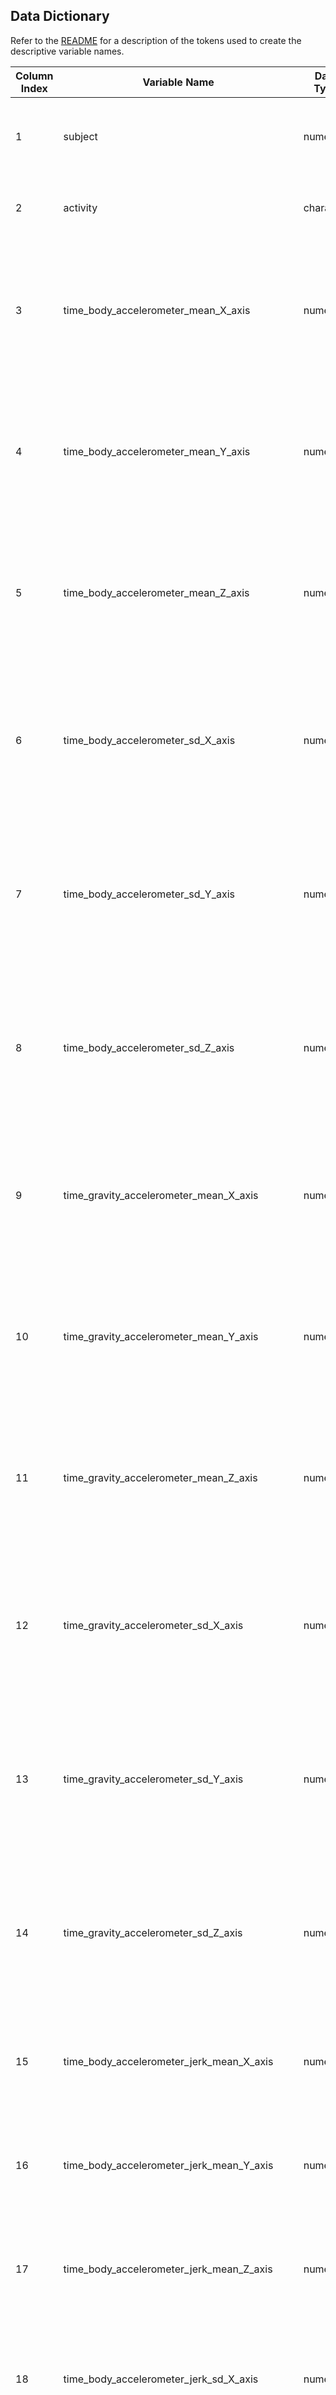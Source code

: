 ## Data Dictionary

Refer to the [README](./README.md#token-desc) for a description of the tokens used to create the descriptive variable names.
  
| **Column Index** | **Variable Name** | **Data Type** | **Labels** | **Values** |
|------------------|-------------------|---------------|------------|------------|
| 1 | subject | numeric | Identifier for the person on whom the experiment was conducted | [1, 30] |
| 2 | activity | character | Activity name | `WALKING`, `WALKING_UPSTAIRS`, `WALKING_DOWNSTAIRS`, `SITTING`, `STANDING`, `LAYING` |
| 3 | time_body_accelerometer_mean_X_axis | numeric | Mean of the mean of the body acceleration signals captured using an accelerometer along the X-axis in time-domain |  |
| 4 | time_body_accelerometer_mean_Y_axis | numeric | Mean of the mean of the body acceleration signals captured using an accelerometer along the Y-axis in time-domain |  |
| 5 | time_body_accelerometer_mean_Z_axis | numeric | Mean of the mean of the body acceleration signals captured using an accelerometer along the Z-axis in time-domain |  |
| 6 | time_body_accelerometer_sd_X_axis | numeric | Mean of the standard deviation of the body acceleration signals captured using an accelerometer along the X-axis in time-domain |  |
| 7 | time_body_accelerometer_sd_Y_axis | numeric | Mean of the standard deviation of the body acceleration signals  captured using an accelerometer along the Y-axis in time-domain |  |
| 8 | time_body_accelerometer_sd_Z_axis | numeric | Mean of the standard deviation of the body acceleration signals captured using an accelerometer along the Z-axis in time-domain |  |
| 9 | time_gravity_accelerometer_mean_X_axis | numeric | Mean of the mean of the gravity acceleration signals captured using an accelerometer along the X-axis in time-domain |  |
| 10 | time_gravity_accelerometer_mean_Y_axis | numeric | Mean of the mean of the gravity acceleration signals captured using an accelerometer along the Y-axis in time-domain |  |
| 11 | time_gravity_accelerometer_mean_Z_axis | numeric |Mean of the mean of the gravity acceleration signals captured using an accelerometer along the Z-axis in time-domain  |  |
| 12 | time_gravity_accelerometer_sd_X_axis | numeric | Mean of the standard deviation of the gravity acceleration signals captured using an accelerometer along the X-axis in time-domain |  |
| 13 | time_gravity_accelerometer_sd_Y_axis | numeric | Mean of the standard deviation of the gravity acceleration signals captured using an accelerometer along the Y-axis in time-domain |  |
| 14 | time_gravity_accelerometer_sd_Z_axis | numeric | Mean of the standard deviation of the gravity acceleration signals captured using an accelerometer along the Z-axis in time-domain |  |
| 15 | time_body_accelerometer_jerk_mean_X_axis | numeric | Mean of the mean of the linear acceleration of the body along the X-axis in time-domain |  |
| 16 | time_body_accelerometer_jerk_mean_Y_axis | numeric | Mean of the mean of the linear acceleration of the body along the Y-axis in time-domain |  |
| 17 | time_body_accelerometer_jerk_mean_Z_axis | numeric | Mean of the mean of the linear acceleration of the body along the Z-axis in time-domain |  |
| 18 | time_body_accelerometer_jerk_sd_X_axis | numeric | Mean of the standard deviation of the linear acceleration of the body along the X-axis in time-domain |  |
| 19 | time_body_accelerometer_jerk_sd_Y_axis | numeric | Mean of the standard deviation of the linear acceleration of the body along the Y-axis in time-domain |  |
| 20 | time_body_accelerometer_jerk_sd_Z_axis | numeric | Mean of the standard deviation of the linear acceleration of the body along the Z-axis in time-domain |  |
| 21 | time_body_gyrometer_mean_X_axis | numeric | Mean of the mean of the body acceleration signals captured using a gyrometer along the X-axis in time-domain |  |
| 22 | time_body_gyrometer_mean_Y_axis | numeric | Mean of the mean of the body acceleration signals captured using a gyrometer along the Y-axis in time-domain |  |
| 23 | time_body_gyrometer_mean_Z_axis | numeric | Mean of the mean of the body acceleration signals captured using a gyrometer along the Z-axis in time-domain |  |
| 24 | time_body_gyrometer_sd_X_axis | numeric | Mean of the standard deviation of the body acceleration signals captured using a gyrometer along the X-axis in time-domain |  |
| 25 | time_body_gyrometer_sd_Y_axis | numeric | Mean of the standard deviation of the body acceleration signals captured using a gyrometer along the Y-axis in time-domain |  |
| 26 | time_body_gyrometer_sd_Z_axis | numeric | Mean of the standard deviation of the body acceleration signals captured using a gyrometer along the Z-axis in time-domain |  |
| 27 | time_body_gyrometer_jerk_mean_X_axis | numeric | Mean of the mean of the angular velocity of the body along the X-axis in time-domain |  |
| 28 | time_body_gyrometer_jerk_mean_Y_axis | numeric | Mean of the mean of the angular velocity of the body along the Y-axis in time-domain |  |
| 29 | time_body_gyrometer_jerk_mean_Z_axis | numeric | Mean of the mean of the angular velocity of the body along the Z-axis in time-domain |  |
| 30 | time_body_gyrometer_jerk_sd_X_axis | numeric | Mean of the standard deviation of the angular velocity of the body along the X-axis in time-domain |  |
| 31 | time_body_gyrometer_jerk_sd_Y_axis | numeric | Mean of the standard deviation of the angular velocity of the body along the Y-axis in time-domain |  |
| 32 | time_body_gyrometer_jerk_sd_Z_axis | numeric | Mean of the standard deviation of the angular velocity of the body along the Z-axis in time-domain |  |
| 33 | time_body_accelerometer_magnitude_mean | numeric | Mean of the mean of the magnitude of the body acceleration signals captured using an accelerometer in time-domain |  |
| 34 | time_body_accelerometer_magnitude_sd | numeric | Mean of the standard deviation of the magnitude of th body acceleration signals captured using an accelerometer in time-domain |  |
| 35 | time_gravity_accelerometer_magnitude_mean | numeric | Mean of the mean of the magnitude of the gravity acceleration signals captured using an accelerometer in time-domain |  |
| 36 | time_gravity_accelerometer_magnitude_sd | numeric | Mean of the standard deviation of the magnitude of the gravity acceleration signals captured using an accelerometer in time-domain |  |
| 37 | time_body_accelerometer_jerk_magnitude_mean | numeric | Mean of the mean of the magnitude of the linear acceleration of the body in time-domain |  |
| 38 | time_body_accelerometer_jerk_magnitude_sd | numeric | Mean of the standard deviation of the magnitude of the linear acceleration of the body in time-domain |  |
| 39 | time_body_gyrometer_magnitude_mean | numeric | Mean of the mean of the magnitude of the body acceleration signals captured using a gyrometer in time-domain |  |
| 40 | time_body_gyrometer_magnitude_sd | numeric | Mean of the standard deviation of the body acceleration signals captured using a gyrometer in time-domain |  |
| 41 | time_body_gyrometer_jerk_magnitude_mean | numeric | Mean of the mean of the magnitude of the angular velocity of the body in time-domain |  |
| 42 | time_body_gyrometer_jerk_magnitude_sd | numeric | Mean of the standard deviation of the magnitude of the angular velocity of the body in time-domain |  |
| 43 | freq_body_accelerometer_mean_X_axis | numeric | Mean of the mean of the body acceleration signals captured using an accelerometer along the X-axis in frequency-domain |  |
| 44 | freq_body_accelerometer_mean_Y_axis | numeric | Mean of the mean of the body acceleration signals captured using an accelerometer along the Y-axis in frequency-domain |  |
| 45 | freq_body_accelerometer_mean_Z_axis | numeric | Mean of the mean of the body acceleration signals captured using an accelerometer along the Z-axis in frequency-domain |  |
| 46 | freq_body_accelerometer_sd_X_axis | numeric | Mean of the standard deviation of the body acceleration signals captured using an accelerometer along the X-axis in frequency-domain |  |
| 47 | freq_body_accelerometer_sd_Y_axis | numeric | Mean of the standard deviation of the body acceleration signals captured using an accelerometer along the Y-axis in frequency-domain |  |
| 48 | freq_body_accelerometer_sd_Z_axis | numeric | Mean of the standard deviation of the body acceleration signals captured using an accelerometer along the Z-axis in frequency-domain |  |
| 49 | freq_body_accelerometer_jerk_mean_X_axis | numeric | Mean of the mean of the linear acceleration of the body along the X-axis in frequency-domain |  |
| 50 | freq_body_accelerometer_jerk_mean_Y_axis | numeric | Mean of the mean of the linear acceleration of the body along the Y-axis in frequency-domain |  |
| 51 | freq_body_accelerometer_jerk_mean_Z_axis | numeric | Mean of the mean of the linear acceleration of the body along the Z-axis in frequency-domain |  |
| 52 | freq_body_accelerometer_jerk_sd_X_axis | numeric | Mean of the standard deviation of the linear acceleration of the body along the X-axis in frequency-domain |  |
| 53 | freq_body_accelerometer_jerk_sd_Y_axis | numeric | Mean of the standard deviation of the linear acceleration of the body along the Y-axis in frequency-domain |  |
| 54 | freq_body_accelerometer_jerk_sd_Z_axis | numeric | Mean of the standard deviation of the linear acceleration of the body along the Z-axis in frequency-domain |  |
| 55 | freq_body_gyrometer_mean_X_axis | numeric | Mean of the mean of the body acceleration signals captured using a gyrometer along the X-axis in frequency-domain |  |
| 56 | freq_body_gyrometer_mean_Y_axis | numeric | Mean of the mean of the body acceleration signals captured using a gyrometer along the Y-axis in frequency-domain |  |
| 57 | freq_body_gyrometer_mean_Z_axis | numeric | Mean of the mean of the body acceleration signals captured using a gyrometer along the Z-axis in frequency-domain |  |
| 58 | freq_body_gyrometer_sd_X_axis | numeric | Mean of the standard deviation of the body acceleration signals captured using a gyrometer along the X-axis in frequency-domain |  |
| 59 | freq_body_gyrometer_sd_Y_axis | numeric | Mean of the standard deviation of the body acceleration signals captured using a gyrometer along the Y-axis in frequency-domain |  |
| 60 | freq_body_gyrometer_sd_Z_axis | numeric | Mean of the standard deviation of the body acceleration signals captured using a gyrometer along the Z-axis in frequency-domain |  |
| 61 | freq_body_accelerometer_magnitude_mean | numeric | Mean of the mean of the magnitude of the body acceleration signals captured using an accelerometer in frequency-domain |  |
| 62 | freq_body_accelerometer_magnitude_sd | numeric | Mean of the standard deviation of the magnitude of the body acceleration signals captured using an accelerometer in frequency-domain |  |
| 63 | freq_body_accelerometer_jerk_magnitude_mean | numeric | Mean of the mean of the magnitude of the linear acceleration of the body in frequency-domain |  |
| 64 | freq_body_accelerometer_jerk_magnitude_sd | numeric | Mean of the standard deviation of the magnitude of the linear acceleration of the body in frequency-domain |  |
| 65 | freq_body_gyrometer_magnitude_mean | numeric | Mean of the mean of the magnitude of the body acceleration signals in frequency-domain |  |
| 66 | freq_body_gyrometer_magnitude_sd | numeric | Mean of the standard deviation of the magnitude of the body acceleration signals in frequency-domain |  |
